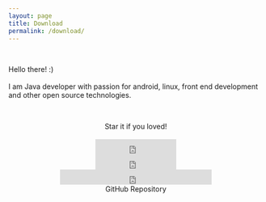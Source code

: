 ```yaml
---
layout: page
title: Download
permalink: /download/
---
```


<div class="post-content-download">
    <div class="intro">
        <br />
        <p>
            Hello there! :)
            <br />
            <br /> I am Java developer with passion for android, linux, front end development and other open source technologies.
            <br />
        </p>
    </div>
    <p>
        <br />
    </p>
    <div class="download">
        <center><i class="fa fa-heart"></i> Star it if you loved!</center>
        <br />
        <center>
            <iframe src="https://ghbtns.com/github-btn.html?user=rajendarreddyj&amp;repo=development-journal&amp;type=star&amp;count=true&amp;size=large" frameborder="0" scrolling="0" width="160px" height="30px"></iframe>
        </center>
        <center>
            <iframe src="https://ghbtns.com/github-btn.html?user=rajendarreddyj&amp;repo=development-journal&amp;type=fork&amp;count=true&amp;size=large" frameborder="0" scrolling="0" width="160px" height="30px"></iframe>
        </center>
        <center>
            <iframe src="https://ghbtns.com/github-btn.html?user=rajendarreddyj&amp;type=follow&amp;count=true&amp;size=large" frameborder="0" scrolling="0" height="30px"></iframe>
        </center>
    </div>
    <center>GitHub Repository
        <h2><a href="http://github.com/rajendarreddyj/development-journal"><i class="fa fa-github"></i></a></h2>
    </center>
</div>